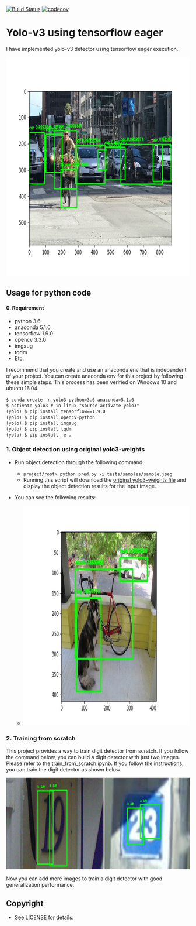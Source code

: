 [![Build Status](https://travis-ci.org/penny4860/tf-eager-yolo3.svg?branch=master)](https://travis-ci.org/penny4860/tf-eager-yolo3) [![codecov](https://codecov.io/gh/penny4860/tf-eager-yolo3/branch/master/graph/badge.svg)](https://codecov.io/gh/penny4860/tf-eager-yolo3)


# Yolo-v3 using tensorflow eager

I have implemented yolo-v3 detector using tensorflow eager execution.

<img src="imgs/sample_detected.png" height="600">

## Usage for python code

#### 0. Requirement

* python 3.6
* anaconda 5.1.0
* tensorflow 1.9.0
* opencv 3.3.0
* imgaug
* tqdm
* Etc.

I recommend that you create and use an anaconda env that is independent of your project. You can create anaconda env for this project by following these simple steps. This process has been verified on Windows 10 and ubuntu 16.04.

```
$ conda create -n yolo3 python=3.6 anaconda=5.1.0
$ activate yolo3 # in linux "source activate yolo3"
(yolo) $ pip install tensorflow==1.9.0
(yolo) $ pip install opencv-python
(yolo) $ pip install imgaug
(yolo) $ pip install tqdm
(yolo) $ pip install -e .
```

### 1. Object detection using original yolo3-weights


* Run object detection through the following command.
	* ```project/root> python pred.py -i tests/samples/sample.jpeg```
	* Running this script will download the [original yolo3-weights file](https://pjreddie.com/media/files/yolov3.weights) and display the object detection results for the input image.
	
* You can see the following results:
	* <img src="imgs/dog_detected.jpeg" height="600"> 

### 2. Training from scratch

This project provides a way to train digit detector from scratch. If you follow the command below, you can build a digit detector with just two images. Please refer to the [train_from_scratch.ipynb](https://github.com/penny4860/tf-eager-yolo3/tree/master/examples/train_from_scratch.ipynb). If you follow the instructions, you can train the digit detector as shown below.

<img src="imgs/svhn.jpg" height="250">

Now you can add more images to train a digit detector with good generalization performance.

## Copyright

* See [LICENSE](LICENSE) for details.


